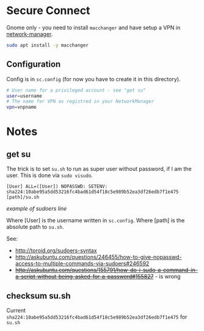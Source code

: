 Secure Connect
==============

Gnome only - you need to install `macchanger` and have setup a
VPN in [network-manager](https://wiki.gnome.org/Projects/NetworkManager/).

```sh
sudo apt install -y macchanger
```

## Configuration ##

Config is in `sc.config` (for now you have to create it in this directory).

```sh
# User name for a privileged account - see "get su"
user=username
# The name for VPN as registred in your NetworkManager
vpn=vnpname
```


Notes
=====

## get su ##

The trick is to set `su.sh` to run as super user without password, if I am the user.
This is done via `sudo visudo`.

```
[User] ALL=([User]) NOPASSWD: SETENV: sha224:10abe95a5dd53216fc4bad61d54f18c5e989b52ea3df26edb7f1e475 [path]/su.sh
```
_example of sudoers line_

Where [User] is the username written in `sc.config`.
Where [path] is the absolute path to `su.sh`.

See:
+ http://toroid.org/sudoers-syntax
+ http://askubuntu.com/questions/246455/how-to-give-nopasswd-access-to-multiple-commands-via-sudoers#246592
+ ~~http://askubuntu.com/questions/155791/how-do-i-sudo-a-command-in-a-script-without-being-asked-for-a-password#155827~~ - is wrong


## checksum su.sh  ##

Current `sha224:10abe95a5dd53216fc4bad61d54f18c5e989b52ea3df26edb7f1e475` for `su.sh`
